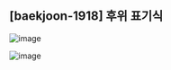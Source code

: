 ## [baekjoon-1918] 후위 표기식

![image](https://user-images.githubusercontent.com/22045163/121150451-8358c700-c87e-11eb-8d07-71e94c8db90a.png)

![image](https://user-images.githubusercontent.com/22045163/121150495-8f448900-c87e-11eb-8fce-636e92d9e4b3.png)
